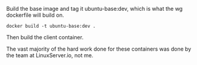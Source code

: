 Build the base image and tag it ubuntu-base:dev, which is what the wg dockerfile will build on.

```docker build -t ubuntu-base:dev .```

Then build the client container.

The vast majority of the hard work done for these containers was done by the team at LinuxServer.io, not me.